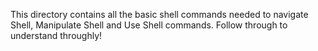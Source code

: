 This directory contains all the basic shell commands needed to navigate Shell, Manipulate Shell and Use Shell commands.
Follow through to understand throughly!
